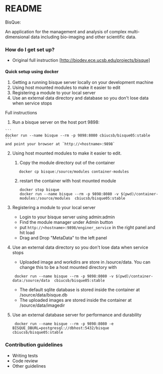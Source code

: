 # README #

BisQue:

An application for the management and analysis of complex multi-dimensional data including bio-imaging and other scientific data.

### How do I get set up? ###

  - Original full instruction [http://biodev.ece.ucsb.edu/projects/bisque]

#### Quick setup using docker ####

  1.  Getting a running bisque server locally on your development machine
  2.  Using host mounted modules to make it easier to edit
  3.  Registering a module to your local server
  4.  Use an external data directory and database so you don't lose data when service stops

Full instructions

  1. Run a bisque server on the host port 9898:

    ```
    docker run --name bisque --rm -p 9898:8080 cbiucsb/bisque05:stable
    ```
    and point your browser at `http://<hostname>:9898`


  2. Using host mounted modules to make it easier to edit.

     1. Copy the module directory  out of the container

      ```
         docker cp bisque:/source/modules container-modules
      ```

     2. restart the container with host mounted module

        ```
        docker stop bisque
        docker run --name bisque --rm -p 9898:8080 -v $(pwd)/container-modules:/source/modules  cbiucsb/bisque05:stable
        ```

  3. Registering a module to your local server
     -  Login to your bisque server using admin:admin
     - Find the module manager under Admin button
     - put `http://<hostname>:9898/enginer_service` in the right panel and hit load
     - Drag and Drop "MetaData" to the left panel


  4.  Use an external data directory so you don't lose data when service stops
      - Uploaded image and workdirs are store in /source/data.  You can change this to be a host mounted directory with

      ```
       docker run --name bisque --rm -p 9898:8080 -v $(pwd)/container-data:/source/data  cbiucsb/bisque05:stable
      ```

      - The default sqlite database is stored inside the container at /source/data/bisque.db
      - The uploaded images are stored inside the container at /source/data/imagedir


  5.  Use  an external database server for performance and durability

      ```
       docker run --name bisque --rm -p 9898:8080 -e BISQUE_DBURL=postgresql://dbhost:5432/bisque  cbiucsb/bisque05:stable
      ```


### Contribution guidelines ###

* Writing tests
* Code review
* Other guidelines

